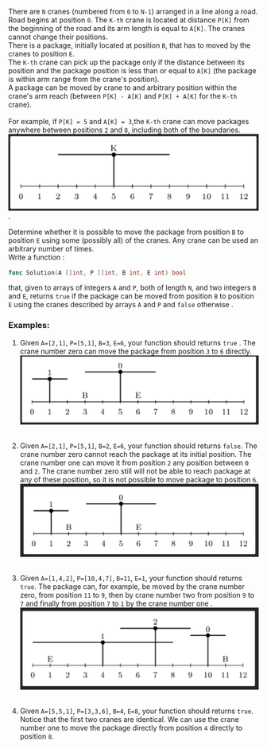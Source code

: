 There are `N` cranes (numbered from `0` to `N-1`) arranged in a line along a road. Road begins at position `0`. The `K-th` crane is located at distance `P[K]` from the beginning of the road and its arm length is equal to `A[K]`. The cranes cannot change their positions.<br>
There is a package, initially located at position `B`, that has to moved by the cranes to position `E`.<br>
The `K-th` crane can pick up the package only if the distance between its position and the package position is less than or equal to `A[K]` (the package is within arm range from the crane's position).<br>
A package can be moved by crane to and arbitrary position within the crane's arm reach (between `P[K] - A[K]` and `P[K] + A[K]` for the `K-th` crane).<br><br>
For example, if `P[K] = 5` and `A[K] = 3`,the `K-th` crane can move packages anywhere between positions `2` and `8`, including both of the boundaries.<br>
![image1](assets/img1.png "Image 1").<br>


Determine whether it is possible to move the package from position `B` to position `E` using some (possibly all) of the cranes. Any crane can be used an arbitrary number of times.<br>
Write a function :
```go
func Solution(A []int, P []int, B int, E int) bool
```
that, given to arrays of integers `A` and `P`, both of length `N`, and two integers `B` and `E`, returns `true` if the package can be moved from position `B` to position `E` using the cranes described by arrays `A` and `P` and `false` otherwise .<br>
### Examples:
1. Given `A=[2,1]`, `P=[5,1]`, `B=3`, `E=6`, your function should returns `true` . The crane number zero can move the package from position `3` to `6` directly.<br> 
![image2](assets/img2.png "Image 2")<br><br>

2. Given `A=[2,1]`, `P=[5,1]`, `B=2`, `E=6`, your function should returns `false`. The crane number zero cannot reach the package at its initial position. The crane number one can move it from position `2` any position between `0` and `2`. The crane number zero still will not be able to reach package at any of these position, so it is not possible to move package to position `6`.<br>
![image3](assets/img3.png "Image 3")<br><br>

3. Given `A=[1,4,2]`, `P=[10,4,7]`, `B=11`, `E=1`, your function should returns `true`. The package can, for example, be moved by the crane number zero, from position `11` to `9`, then by crane number two from position `9` to `7` and finally from position `7` to `1` by the crane number one .<br>
![image3](assets/img4.png "Image 3")<br><br>

3. Given `A=[5,5,1]`, `P=[3,3,6]`, `B=4`, `E=8`, your function should returns `true`. Notice that the first two cranes are identical. We can use the crane number one to move the package directly from position `4` directly to position `8`.